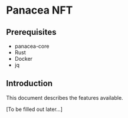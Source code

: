 # Panacea NFT

## Prerequisites
* panacea-core
* Rust
* Docker
* jq

## Introduction
This document describes the features available.

[To be filled out later...]